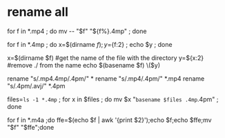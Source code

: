 # rename all

for f in *.mp4 ; do  mv -- "$f" "${f%}.4mp" ; done

for f in *.4mp ; do  x=$(dirname $f) ; y=${f:2} ; echo $y  ; done

x=$(dirname $f)  #get the name of the file with the directory
y=${x:2}         #remove ./ from the name
echo $(basename $f) \($y\)

rename "s/\.mp4\.4mp/\.4pm/" *
rename "s/\.mp4/\.4pm/" *.mp4
rename "s/\.4pm/\.avj/" *.4pm

files=`ls -1 *.4mp` ; for x in $files ; do  mv $x "`basename $files .4mp`.4pm" ; done

for f in *.m4a ;do ffe=$(echo $f | awk '{print $2}');echo $f;echo $ffe;mv "$f" "$ffe";done